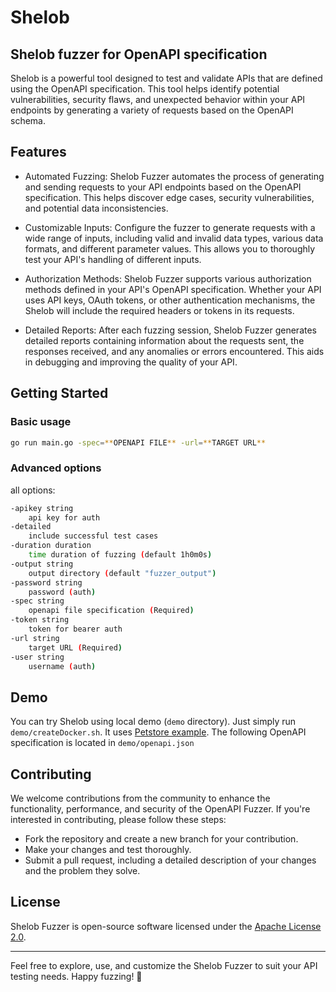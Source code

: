 # Shelob

## Shelob fuzzer for OpenAPI specification

Shelob is a powerful tool designed to test and validate APIs that are defined using the OpenAPI specification. This tool helps identify potential vulnerabilities, security flaws, and unexpected behavior within your API endpoints by generating a variety of requests based on the OpenAPI schema.

## Features

* Automated Fuzzing: Shelob Fuzzer automates the process of generating and sending requests to your API endpoints based on the OpenAPI specification. This helps discover edge cases, security vulnerabilities, and potential data inconsistencies.

* Customizable Inputs: Configure the fuzzer to generate requests with a wide range of inputs, including valid and invalid data types, various data formats, and different parameter values. This allows you to thoroughly test your API's handling of different inputs.

* Authorization Methods: Shelob Fuzzer supports various authorization methods defined in your API's OpenAPI specification. Whether your API uses API keys, OAuth tokens, or other authentication mechanisms, the Shelob will include the required headers or tokens in its requests.

* Detailed Reports: After each fuzzing session, Shelob Fuzzer generates detailed reports containing information about the requests sent, the responses received, and any anomalies or errors encountered. This aids in debugging and improving the quality of your API.

## Getting Started

### Basic usage
 
```bash
go run main.go -spec=**OPENAPI FILE** -url=**TARGET URL**
```

### Advanced options

all options:
```bash
-apikey string
    api key for auth
-detailed
    include successful test cases
-duration duration
    time duration of fuzzing (default 1h0m0s)
-output string
    output directory (default "fuzzer_output")
-password string
    password (auth)
-spec string
    openapi file specification (Required)
-token string
    token for bearer auth
-url string
    target URL (Required)
-user string
    username (auth)
```

## Demo

You can try Shelob using local demo (`demo` directory).
Just simply run `demo/createDocker.sh`.
It uses [Petstore example](https://hub.docker.com/r/swaggerapi/petstore3).
The following OpenAPI specification is located in `demo/openapi.json`

## Contributing

We welcome contributions from the community to enhance the functionality, performance, and security of the OpenAPI Fuzzer. If you're interested in contributing, please follow these steps:

* Fork the repository and create a new branch for your contribution.
* Make your changes and test thoroughly.
* Submit a pull request, including a detailed description of your changes and the problem they solve.

## License

Shelob Fuzzer is open-source software licensed under the [Apache License 2.0](https://github.com/Bondifuzz/shelob/blob/main/LICENSE).

---
Feel free to explore, use, and customize the Shelob Fuzzer to suit your API testing needs. Happy fuzzing! 🚀